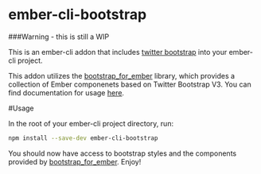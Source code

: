 ember-cli-bootstrap
===================

###Warning - this is still a WIP

This is an ember-cli addon that includes [twitter bootstrap]('http://getbootstrap.com/') into your ember-cli project.

This addon utilizes the [bootstrap_for_ember]('https://github.com/ember-addons/bootstrap-for-ember') library, which provides a collection of Ember componenets based on Twitter Bootstrap V3.
You can find documentation for usage [here]('https://github.com/ember-addons/bootstrap-for-ember').

#Usage

In the root of your ember-cli project directory, run:
```bash
npm install --save-dev ember-cli-bootstrap
```

You should now have access to bootstrap styles and the components
provided by [bootstrap_for_ember]('https://github.com/ember-addons/bootstrap-for-ember'). Enjoy!
